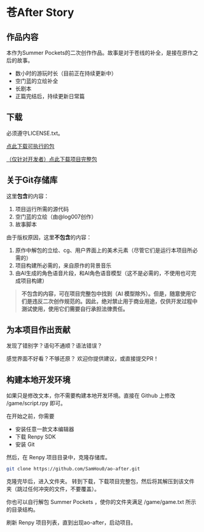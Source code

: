 # 苍After Story

## 作品内容

本作为Summer Pockets的二次创作作品。故事是对于苍线的补全，是接在原作之后的故事。

- 数小时的游玩时长（目前正在持续更新中）
- 空门蓝的立绘补全
- 长剧本
- 正篇完结后，持续更新日常篇

## 下载

必须遵守LICENSE.txt。

[点此下载可执行的包]()

[（仅针对开发者）点此下载项目完整包]()

## 关于Git存储库

这里**包含**的内容：

1. 项目运行所需的源代码
2. 空门蓝的立绘（由@log007创作）
3. 故事脚本

由于版权原因，这里**不包含**的内容：

1. 原作中解包的立绘、cg、用户界面上的美术元素（尽管它们是运行本项目所必需的）
2. 项目构建所必需的，来自原作的背景音乐
3. 由AI生成的角色语音片段，和AI角色语音模型（这不是必需的，不使用也可完成项目构建）

> **不包含的内容，可在项目完整包中找到（AI 模型除外）。但是，随意使用它们是违反二次创作规范的。因此，绝对禁止用于商业用途，仅供开发过程中测试使用，使用它们需要自行承担法律责任。**
>
## 为本项目作出贡献

发现了错别字？语句不通顺？语法错误？

感觉界面不好看？不够还原？
欢迎你提供建议，或直接提交PR！

## 构建本地开发环境

如果只是修改文本，你不需要构建本地开发环境。直接在 Github 上修改 /game/script.rpy 即可。

在开始之前，你需要

- 安装任意一款文本编辑器
- 下载 Renpy SDK
- 安装 Git

然后，在 Renpy 项目目录中，克隆存储库。

```bash
git clone https://github.com/SamHou0/ao-after.git
```

克隆完毕后，进入文件夹。
转到下载，下载项目完整包，然后将其解压到该文件夹（跳过任何冲突的文件，不要覆盖）。

你也可以自行解包 Summer Pockets ，使你的文件夹满足 /game/game.txt 所示的目录结构。

刷新 Renpy 项目列表，直到出现ao-after，启动项目。
